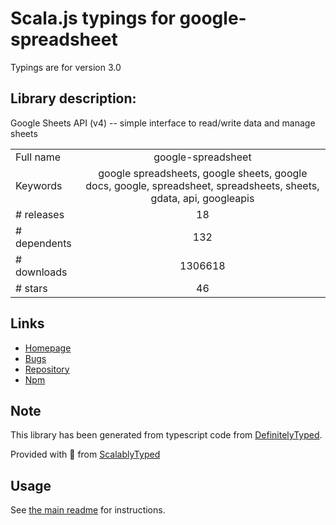 
# Scala.js typings for google-spreadsheet

Typings are for version 3.0

## Library description:
Google Sheets API (v4) -- simple interface to read/write data and manage sheets

|                    |                 |
| ------------------ | :-------------: |
| Full name          | google-spreadsheet |
| Keywords           | google spreadsheets, google sheets, google docs, google, spreadsheet, spreadsheets, sheets, gdata, api, googleapis |
| # releases         | 18 |
| # dependents       | 132 |
| # downloads        | 1306618 |
| # stars            | 46 |

## Links
- [Homepage](https://github.com/theoephraim/node-google-spreadsheet)
- [Bugs](https://github.com/theoephraim/node-google-spreadsheet/issues)
- [Repository](https://github.com/theoephraim/node-google-spreadsheet)
- [Npm](https://www.npmjs.com/package/google-spreadsheet)
    


## Note
This library has been generated from typescript code from [DefinitelyTyped](https://definitelytyped.org).

Provided with :purple_heart: from [ScalablyTyped](https://github.com/oyvindberg/ScalablyTyped)

## Usage
See [the main readme](../../readme.md) for instructions.


